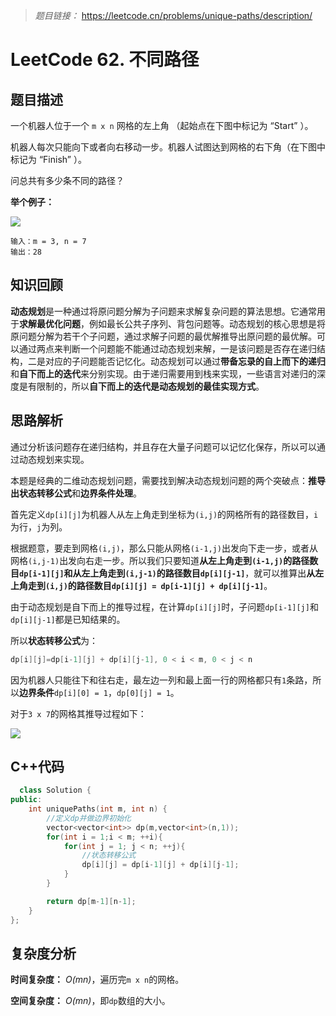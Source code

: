 
> *题目链接：* https://leetcode.cn/problems/unique-paths/description/

# LeetCode 62. 不同路径

## 题目描述

一个机器人位于一个 `m x n` 网格的左上角 （起始点在下图中标记为 “Start” ）。

机器人每次只能向下或者向右移动一步。机器人试图达到网格的右下角（在下图中标记为 “Finish” ）。

问总共有多少条不同的路径？

**举个例子：**

![](https://gitee.com/ldtech007/picture/raw/master/pic/lc-0062-01.png)

```
输入：m = 3, n = 7
输出：28
```
## 知识回顾

**动态规划**是一种通过将原问题分解为子问题来求解复杂问题的算法思想。它通常用于**求解最优化问题**，例如最长公共子序列、背包问题等。动态规划的核心思想是将原问题分解为若干个子问题，通过求解子问题的最优解推导出原问题的最优解。可以通过两点来判断一个问题能不能通过动态规划来解，一是该问题是否存在递归结构，二是对应的子问题能否记忆化。动态规划可以通过**带备忘录的自上而下的递归**和**自下而上的迭代**来分别实现。由于递归需要用到栈来实现，一些语言对递归的深度是有限制的，所以**自下而上的迭代是动态规划的最佳实现方式**。

## 思路解析

通过分析该问题存在递归结构，并且存在大量子问题可以记忆化保存，所以可以通过动态规划来实现。

本题是经典的二维动态规划问题，需要找到解决动态规划问题的两个突破点：**推导出状态转移公式**和**边界条件处理**。

首先定义`dp[i][j]`为机器人从左上角走到坐标为`(i,j)`的网格所有的路径数目，`i`为行，`j`为列。

根据题意，要走到网格`(i,j)`，那么只能从网格`(i-1,j)`出发向下走一步，或者从网格`(i,j-1)`出发向右走一步。所以我们只要知道**从左上角走到`(i-1,j)`的路径数目`dp[i-1][j]`**和**从左上角走到`(i,j-1)`的路径数目`dp[i][j-1]`**，就可以推算出**从左上角走到`(i,j)`的路径数目`dp[i][j] = dp[i-1][j] + dp[i][j-1]`**。

由于动态规划是自下而上的推导过程，在计算`dp[i][j]`时，子问题`dp[i-1][j]`和`dp[i][j-1]`都是已知结果的。

所以**状态转移公式**为：

```cpp
dp[i][j]=dp[i-1][j] + dp[i][j-1], 0 < i < m, 0 < j < n
```

因为机器人只能往下和往右走，最左边一列和最上面一行的网格都只有`1`条路，所以**边界条件**`dp[i][0] = 1`，`dp[0][j] = 1`。

对于`3 x 7`的网格其推导过程如下：

![](https://gitee.com/ldtech007/picture/raw/master/pic/lc-0062-02.png)

## C++代码

```cpp
  class Solution {
public:
    int uniquePaths(int m, int n) {
        //定义dp并做边界初始化
        vector<vector<int>> dp(m,vector<int>(n,1));
        for(int i = 1;i < m; ++i){
            for(int j = 1; j < n; ++j){
                //状态转移公式
                dp[i][j] = dp[i-1][j] + dp[i][j-1];
            }
        }

        return dp[m-1][n-1];
    }
};
```

## 复杂度分析

**时间复杂度：** *O(mn)*，遍历完`m x n`的网格。

**空间复杂度：** *O(mn)*，即`dp`数组的大小。
